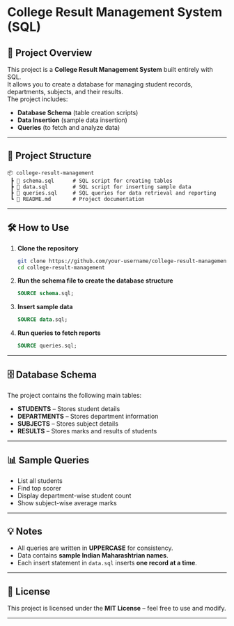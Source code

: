 # College Result Management System (SQL)

## 📌 Project Overview
This project is a **College Result Management System** built entirely with SQL.  
It allows you to create a database for managing student records, departments, subjects, and their results.  
The project includes:
- **Database Schema** (table creation scripts)
- **Data Insertion** (sample data insertion)
- **Queries** (to fetch and analyze data)

---

## 📂 Project Structure
```
📦 college-result-management
 ┣ 📜 schema.sql      # SQL script for creating tables
 ┣ 📜 data.sql        # SQL script for inserting sample data
 ┣ 📜 queries.sql     # SQL queries for data retrieval and reporting
 ┗ 📜 README.md       # Project documentation
```

---

## 🛠️ How to Use

1. **Clone the repository**
   ```bash
   git clone https://github.com/your-username/college-result-management.git
   cd college-result-management
   ```

2. **Run the schema file to create the database structure**
   ```sql
   SOURCE schema.sql;
   ```

3. **Insert sample data**
   ```sql
   SOURCE data.sql;
   ```

4. **Run queries to fetch reports**
   ```sql
   SOURCE queries.sql;
   ```

---

## 🗄️ Database Schema
The project contains the following main tables:
- **STUDENTS** – Stores student details
- **DEPARTMENTS** – Stores department information
- **SUBJECTS** – Stores subject details
- **RESULTS** – Stores marks and results of students

---

## 📊 Sample Queries
- List all students
- Find top scorer
- Display department-wise student count
- Show subject-wise average marks

---

## 💡 Notes
- All queries are written in **UPPERCASE** for consistency.
- Data contains **sample Indian Maharashtrian names**.
- Each insert statement in `data.sql` inserts **one record at a time**.

---

## 📜 License
This project is licensed under the **MIT License** – feel free to use and modify.

---
